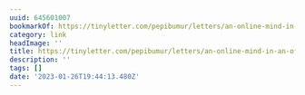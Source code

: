 ```yaml
---
uuid: 645601007
bookmarkOf: https://tinyletter.com/pepibumur/letters/an-online-mind-in-an-offline-world
category: link
headImage: ''
title: https://tinyletter.com/pepibumur/letters/an-online-mind-in-an-offline-world
description: ''
tags: []
date: '2023-01-26T19:44:13.480Z'
---
```




